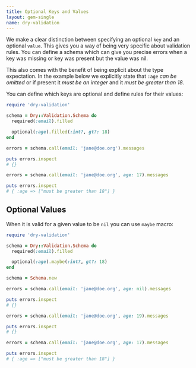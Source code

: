 ```yaml
---
title: Optional Keys and Values
layout: gem-single
name: dry-validation
---
```


We make a clear distinction between specifying an optional `key` and an optional `value`. This gives you a way of being very specific about validation rules. You can define a schema which can give you precise errors when a key was missing or key was present but the value was nil.

This also comes with the benefit of being explicit about the type expectation. In the example below we explicitly state that `:age` *can be omitted* or if present it *must be an integer* and it *must be greater than 18*.

You can define which keys are optional and define rules for their values:

``` ruby
require 'dry-validation'

schema = Dry::Validation.Schema do
  required(:email).filled

  optional(:age).filled(:int?, gt?: 18)
end

errors = schema.call(email: 'jane@doe.org').messages

puts errors.inspect
# {}

errors = schema.call(email: 'jane@doe.org', age: 17).messages

puts errors.inspect
# { :age => ["must be greater than 18"] }
```

## Optional Values

When it is valid for a given value to be `nil` you can use `maybe` macro:

``` ruby
require 'dry-validation'

schema = Dry::Validation.Schema do
  required(:email).filled

  optional(:age).maybe(:int?, gt?: 18)
end

schema = Schema.new

errors = schema.call(email: 'jane@doe.org', age: nil).messages

puts errors.inspect
# {}

errors = schema.call(email: 'jane@doe.org', age: 19).messages

puts errors.inspect
# {}

errors = schema.call(email: 'jane@doe.org', age: 17).messages

puts errors.inspect
# { :age => ["must be greater than 18"] }
```
